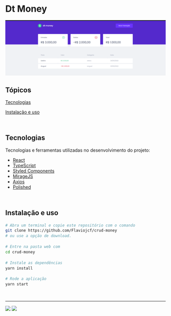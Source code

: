 # Dt Money

<p align="center">
  <img src="/src/assets/crudMoney.png" alt="Página inicial">
</p>

## Tópicos 

[Tecnologias](#tecnologias)

[Instalação e uso](#instalação-e-uso)


<br>

## Tecnologias

Tecnologias e ferramentas utilizadas no desenvolvimento do projeto:

- [React](https://reactjs.org/)
- [TypeScript](https://www.typescriptlang.org/)
- [Styled Components](https://styled-components.com/)
- [MirageJS](https://miragejs.com/)
- [Axios](https://github.com/axios/axios)
- [Polished](https://polished.js.org/)

<br>

## Instalação e uso

```bash
# Abra um terminal e copie este repositório com o comando
git clone https://github.com/Flaviojcf/crud-money
# ou use a opção de download.

# Entre na pasta web com 
cd crud-money

# Instale as dependências
yarn install

# Rode a aplicação
yarn start
```

<br>




---
  <div> 
  <a href = "mailto:fjcf@Poli.br"><img src="https://img.shields.io/badge/-Gmail-%23333?style=for-the-badge&logo=gmail&logoColor=white" target="_blank"></a>
  <a href="https://www.linkedin.com/in/fl%C3%A1vio-jcosta" target="_blank"><img src="https://img.shields.io/badge/-LinkedIn-%230077B5?style=for-the-badge&logo=linkedin&logoColor=white" target="_blank"></a> 
</div>
